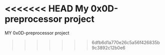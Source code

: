 <<<<<<< HEAD
My 0x0D-preprocessor project
=======
MY 0x0D-preprocessor project
>>>>>>> 6dfb6d1a770e26c5a56f426835b9c3892c12b0e6
